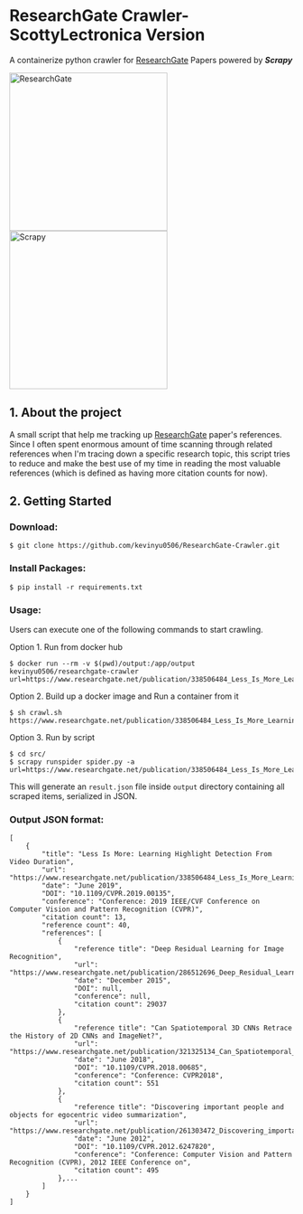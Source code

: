 # ResearchGate Crawler- ScottyLectronica Version

A containerize python crawler for <a href="https://www.researchgate.net/">ResearchGate</a> Papers powered by ***Scrapy*** 

<a href="https://www.researchgate.net/"><img src="http://library.tmu.edu.tw/Upload/File/Form040602/20190318152002552.JPG" width="280" alt="ResearchGate"/></a>
<a href="https://scrapy.org/"><img src="https://miro.medium.com/max/1400/1*YJNS0JVl7RsVDTmORGZ6xA.png" width="280" alt="Scrapy"/></a>

## 1. About the project

A small script that help me tracking up <a href="https://www.researchgate.net/">ResearchGate</a> paper's references.
Since I often spent enormous amount of time scanning through related references when I'm tracing down a specific 
research topic, this script tries to reduce and make the best use of my time in reading the most valuable references (which is defined as having more citation counts for now). 

## 2. Getting Started

### Download:
```
$ git clone https://github.com/kevinyu0506/ResearchGate-Crawler.git
```

### Install Packages:
```
$ pip install -r requirements.txt
```

### Usage:

Users can execute one of the following commands to start crawling.

Option 1. Run from docker hub
```
$ docker run --rm -v $(pwd)/output:/app/output kevinyu0506/researchgate-crawler url=https://www.researchgate.net/publication/338506484_Less_Is_More_Learning_Highlight_Detection_From_Video_Duration
```

Option 2. Build up a docker image and Run a container from it
```
$ sh crawl.sh https://www.researchgate.net/publication/338506484_Less_Is_More_Learning_Highlight_Detection_From_Video_Duration
```

Option 3. Run by script
```
$ cd src/
$ scrapy runspider spider.py -a url=https://www.researchgate.net/publication/338506484_Less_Is_More_Learning_Highlight_Detection_From_Video_Duration
```
This will generate an `result.json` file inside `output` directory containing all scraped items, serialized in JSON.

### Output JSON format:

```
[
    {
        "title": "Less Is More: Learning Highlight Detection From Video Duration",
        "url": "https://www.researchgate.net/publication/338506484_Less_Is_More_Learning_Highlight_Detection_From_Video_Duration",
        "date": "June 2019",
        "DOI": "10.1109/CVPR.2019.00135",
        "conference": "Conference: 2019 IEEE/CVF Conference on Computer Vision and Pattern Recognition (CVPR)",
        "citation count": 13,
        "reference count": 40,
        "references": [
            {
                "reference title": "Deep Residual Learning for Image Recognition",
                "url": "https://www.researchgate.net/publication/286512696_Deep_Residual_Learning_for_Image_Recognition",
                "date": "December 2015",
                "DOI": null,
                "conference": null,
                "citation count": 29037
            },
            {
                "reference title": "Can Spatiotemporal 3D CNNs Retrace the History of 2D CNNs and ImageNet?",
                "url": "https://www.researchgate.net/publication/321325134_Can_Spatiotemporal_3D_CNNs_Retrace_the_History_of_2D_CNNs_and_ImageNet",
                "date": "June 2018",
                "DOI": "10.1109/CVPR.2018.00685",
                "conference": "Conference: CVPR2018",
                "citation count": 551
            },
            {
                "reference title": "Discovering important people and objects for egocentric video summarization",
                "url": "https://www.researchgate.net/publication/261303472_Discovering_important_people_and_objects_for_egocentric_video_summarization",
                "date": "June 2012",
                "DOI": "10.1109/CVPR.2012.6247820",
                "conference": "Conference: Computer Vision and Pattern Recognition (CVPR), 2012 IEEE Conference on",
                "citation count": 495
            },...
        ]
    }
]
```
